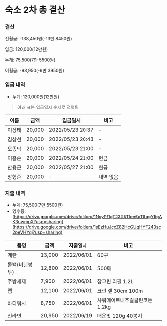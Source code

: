 # 숙소 2차 총 결산

### 결산
전월금: -138,450원(-13만 8450원)

입금: 120,000(12만원)

누계: 75,500(7만 5500원)

이월금: -93,950(-9만 3950원)

### 입금 내역
* 누계: 120,000원(12만원)
> 아래 표는 입금일시 순서로 정렬됨

|이름|금액|입금일시|비고|
|---|---|---|---|
|이상태|20,000|2022/05/23 20:37|-|
|김상천|20,000|2022/05/23 20:43|-|
|오종탁|20,000|2022/05/23 21:00|-|
|이흥순|20,000|2022/05/24 21:00|현금|
|안용근|20,000|2022/05/27 21:00|현금|
|장형준|20,000|-|내역 없음|

### 지출 내역
* 누계: 75,500(7만 5500원)
* 영수증: [https://drive.google.com/drive/folders/1NsyPf1gT23X5Tkm6cT6qgY5pAK3uwmpX?usp=sharing](https://drive.google.com/drive/folders/1sEzHuJcxZ82HcGUqHYF243sc2peVHYqj?usp=sharing)

|품명|금액|지출일시|비고|
|---|---|---|---|
|계란|13,000|2022/06/01|60구|
|롤백(비닐봉투)|12,800|2022/06/01|500매|
|주방세제|7,900|2022/06/01|참그린 리필 1.2L|
|랩|12,100|2022/06/01|크린 랲 30cm 100m|
|바디워시|8,750|2022/06/01|샤워메이트내추럴클린코튼 1.2kg|
|진라면|20,950|2022/06/19|매운맛 120g 40봉지|

